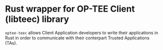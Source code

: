 # Rust wrapper for OP-TEE Client (libteec) library

`optee-teec` allows Client Application developers to write their applications in
Rust in order to communicate with their conterpart Trusted Applications (TAs).
